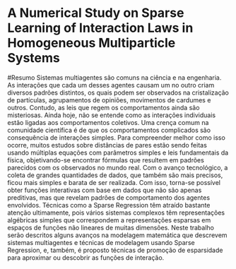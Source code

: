 # A Numerical Study on Sparse Learning of Interaction Laws in Homogeneous Multiparticle Systems

#Resumo
Sistemas multiagentes são comuns na ciência e na engenharia. As interações que cada um desses agentes causam um no outro criam diversos padrões distintos, os quais podem ser observados na cristalização de partículas, agrupamentos de opiniões, movimentos de cardumes e outros. Contudo, as leis que regem os comportamentos ainda são misteriosas. Ainda hoje, não se entende como as interações individuais estão ligadas aos comportamentos coletivos.
Uma crença comum na comunidade científica é de que os comportamentos complicados são consequência de interações simples. Para compreender melhor como isso ocorre, muitos estudos sobre distâncias de pares estão sendo feitas usando múltiplas equações com parâmetros simples e leis fundamentais da física, objetivando-se encontrar fórmulas que resultem em padrões parecidos com os observados no mundo real.
Com o avanço tecnológico, a coleta de grandes quantidades de dados, que também são mais precisos, ficou mais simples e barata de ser realizada. Com isso, torna-se possível obter funções interativas com base em dados que não são apenas preditivas, mas que revelam padrões de comportamento dos agentes envolvidos. Técnicas como a Sparse Regression têm atraído bastante atenção ultimamente, pois vários sistemas complexos têm representações algébricas simples que correspondem a representações esparsas em espaços de funções não lineares de muitas dimensões.
Neste trabalho serão descritos alguns avanços na modelagem matemática que descrevem sistemas multiagentes e técnicas de modelagem usando Sparse Regression, e, também, é proposto técnicas de promoção de esparsidade para aproximar ou descobrir as funções de interação.  
